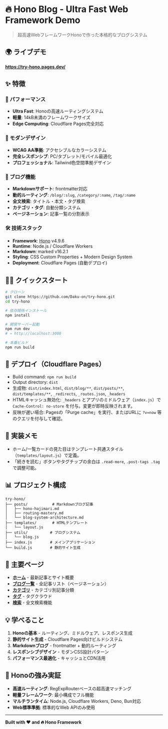 # 🔥 Hono Blog - Ultra Fast Web Framework Demo

> 超高速WebフレームワークHonoで作った本格的なブログシステム

## 🌍 ライブデモ
**https://try-hono.pages.dev/**

## ✨ 特徴

### 🚀 パフォーマンス
- **Ultra Fast**: Honoの高速ルーティングシステム
- **軽量**: 14kB未満のフレームワークサイズ
- **Edge Computing**: Cloudflare Pages完全対応

### 🎨 モダンデザイン
- **WCAG AA準拠**: アクセシブルなカラーシステム
- **完全レスポンシブ**: PC/タブレット/モバイル最適化
- **プロフェッショナル**: Tailwind色空間準拠デザイン

### 📝 ブログ機能
- **Markdownサポート**: frontmatter対応
- **動的ルーティング**: `/blog/:slug`, `/category/:name`, `/tag/:name`
- **全文検索**: タイトル・本文・タグ検索
- **カテゴリ・タグ**: 自動分類システム
- **ページネーション**: 記事一覧の分割表示

### 🛠️ 技術スタック
- **Framework**: [Hono](https://hono.dev/) v4.9.6
- **Runtime**: Node.js / Cloudflare Workers
- **Markdown**: marked v16.2.1
- **Styling**: CSS Custom Properties + Modern Design System
- **Deployment**: Cloudflare Pages (自動デプロイ)

## 🏃‍♂️ クイックスタート

```bash
# クローン
git clone https://github.com/Daku-on/try-hono.git
cd try-hono

# 依存関係インストール
npm install

# 開発サーバー起動
npm run dev
# → http://localhost:3000

# 本番ビルド
npm run build
```

## 🚀 デプロイ（Cloudflare Pages）

- Build command: `npm run build`
- Output directory: `dist`
- 生成物: `dist/index.html`, `dist/blog/**`, `dist/posts/**`, `dist/templates/**`, `_redirects`, `_routes.json`, `_headers`
- HTMLキャッシュ無効化: `_headers` とアプリのミドルウェア（`index.js`）で `Cache-Control: no-store` を付与。変更が即時反映されます。
- 反映が遅い場合: Pagesの「Purge cache」を実行、またはURLに `?v=now` 等のクエリを付与して確認。

## 🔧 実装メモ

- ホーム/一覧カードの見た目はテンプレート共通スタイル（`templates/layout.js`）で定義。
- 「続きを読む」ボタンやタグチップの余白は `.read-more`, `.post-tags .tag` で調整可能。

## 📊 プロジェクト構成

```
try-hono/
├── posts/           # Markdownブログ記事
│   ├── hono-hajimari.md
│   ├── routing-mastery.md
│   └── blog-system-architecture.md
├── templates/       # HTMLテンプレート
│   └── layout.js
├── utils/          # ブログシステム
│   └── blog.js
├── index.js        # メインアプリケーション
└── build.js        # 静的サイト生成
```

## 🔗 主要ページ

- **[ホーム](https://try-hono.pages.dev/)** - 最新記事とサイト概要
- **[ブログ一覧](https://try-hono.pages.dev/blog)** - 全記事リスト（ページネーション）
- **[カテゴリ](https://try-hono.pages.dev/categories)** - カテゴリ別記事分類
- **[タグ](https://try-hono.pages.dev/tags)** - タグクラウド
- **[検索](https://try-hono.pages.dev/search)** - 全文検索機能

## 💡 学べること

1. **Honoの基本** - ルーティング、ミドルウェア、レスポンス生成
2. **静的サイト生成** - Cloudflare Pages向けビルドシステム
3. **Markdownブログ** - frontmatter + 動的ルーティング
4. **レスポンシブデザイン** - モダンCSS設計パターン
5. **パフォーマンス最適化** - キャッシュとCDN活用

## 🎯 Honoの強み実証

- **高速ルーティング**: RegExpRouterベースの超高速マッチング
- **軽量フレームワーク**: 最小構成でフル機能
- **マルチランタイム**: Node.js, Cloudflare Workers, Deno, Bun対応
- **Web標準準拠**: 標準的なWeb APIのみ使用

---

**Built with ❤️ and 🔥 Hono Framework**
